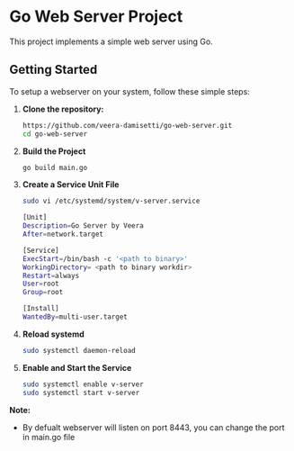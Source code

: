 # Go Web Server Project

This project implements a simple web server using Go.

## Getting Started

To setup a  webserver on your system, follow these simple steps:
1. **Clone the repository:**

   ```bash
   https://github.com/veera-damisetti/go-web-server.git
   cd go-web-server
2. **Build the Project**
   ```bash
   go build main.go
3. **Create a Service Unit File**
    ```bash
    sudo vi /etc/systemd/system/v-server.service

    [Unit]
    Description=Go Server by Veera
    After=network.target

    [Service]
    ExecStart=/bin/bash -c '<path to binary>'
    WorkingDirectory= <path to binary workdir>
    Restart=always
    User=root
    Group=root

    [Install]
    WantedBy=multi-user.target

4. **Reload systemd**
   ```bash
   sudo systemctl daemon-reload
5. **Enable and Start the Service**
    ```bash
    sudo systemctl enable v-server
    sudo systemctl start v-server

**Note:**
* By defualt webserver will listen on port 8443, you can change the port in main.go file 
